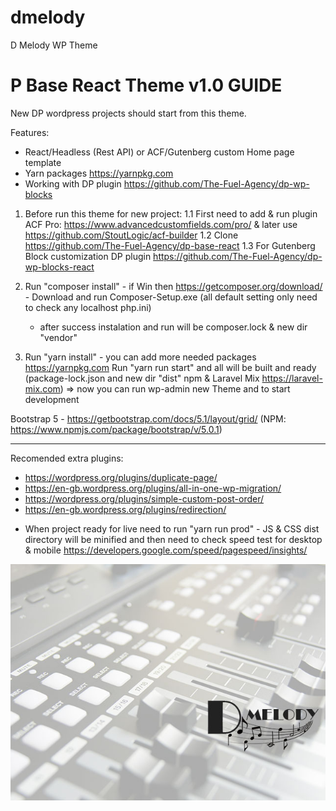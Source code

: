 # dmelody
D Melody WP Theme

P Base React Theme v1.0 GUIDE
=================================
New DP wordpress projects should start from this theme.

Features:
- React/Headless (Rest API)  or ACF/Gutenberg custom Home page template
- Yarn packages https://yarnpkg.com
- Working with DP plugin https://github.com/The-Fuel-Agency/dp-wp-blocks


1. Before run this theme for new project:
    1.1 First need to add & run plugin ACF Pro: https://www.advancedcustomfields.com/pro/ & later use https://github.com/StoutLogic/acf-builder
    1.2 Clone https://github.com/The-Fuel-Agency/dp-base-react
    1.3 For Gutenberg Block customization DP plugin https://github.com/The-Fuel-Agency/dp-wp-blocks-react

3. Run "composer install" - if Win then https://getcomposer.org/download/ - Download and run Composer-Setup.exe (all default setting only need to check any localhost php.ini) 
    - after success instalation and run will be composer.lock & new dir "vendor"

3. Run "yarn install" - you can add more needed packages https://yarnpkg.com
   Run "yarn run start" and all will be built and ready (package-lock.json and new dir "dist" npm & Laravel Mix https://laravel-mix.com)
    => now you can run wp-admin new Theme and to start development

Bootstrap 5 - https://getbootstrap.com/docs/5.1/layout/grid/ (NPM: https://www.npmjs.com/package/bootstrap/v/5.0.1)

------------------------
Recomended extra plugins:
- https://wordpress.org/plugins/duplicate-page/
- https://en-gb.wordpress.org/plugins/all-in-one-wp-migration/
- https://wordpress.org/plugins/simple-custom-post-order/
- https://en-gb.wordpress.org/plugins/redirection/

* When project ready for live need to run "yarn run prod" - JS & CSS dist directory will be minified and then need to check speed test for desktop & mobile https://developers.google.com/speed/pagespeed/insights/

![Screenshot](screenshot.jpg)

